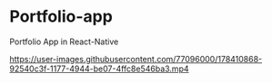 # Portfolio-app
Portfolio App in React-Native 



https://user-images.githubusercontent.com/77096000/178410868-92540c3f-1177-4944-be07-4ffc8e546ba3.mp4

